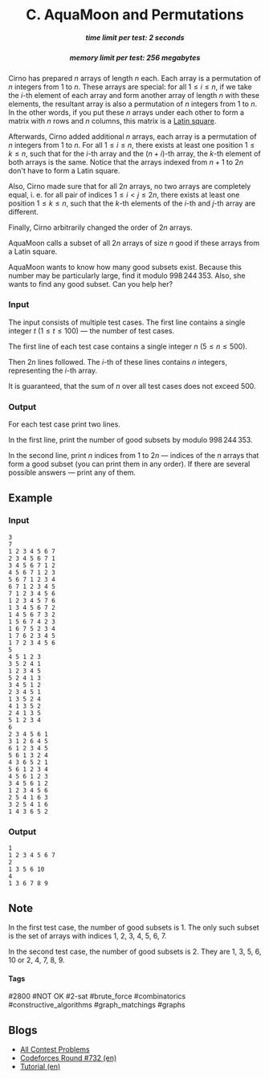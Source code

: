 <h1 style='text-align: center;'> C. AquaMoon and Permutations</h1>

<h5 style='text-align: center;'>time limit per test: 2 seconds</h5>
<h5 style='text-align: center;'>memory limit per test: 256 megabytes</h5>

Cirno has prepared $n$ arrays of length $n$ each. Each array is a permutation of $n$ integers from $1$ to $n$. These arrays are special: for all $1 \leq i \leq n$, if we take the $i$-th element of each array and form another array of length $n$ with these elements, the resultant array is also a permutation of $n$ integers from $1$ to $n$. In the other words, if you put these $n$ arrays under each other to form a matrix with $n$ rows and $n$ columns, this matrix is a [Latin square](https://en.wikipedia.org/wiki/Latin_square).

Afterwards, Cirno added additional $n$ arrays, each array is a permutation of $n$ integers from $1$ to $n$. For all $1 \leq i \leq n$, there exists at least one position $1 \leq k \leq n$, such that for the $i$-th array and the $(n + i)$-th array, the $k$-th element of both arrays is the same. Notice that the arrays indexed from $n + 1$ to $2n$ don't have to form a Latin square. 

Also, Cirno made sure that for all $2n$ arrays, no two arrays are completely equal, i. e. for all pair of indices $1 \leq i < j \leq 2n$, there exists at least one position $1 \leq k \leq n$, such that the $k$-th elements of the $i$-th and $j$-th array are different.

Finally, Cirno arbitrarily changed the order of $2n$ arrays.

AquaMoon calls a subset of all $2n$ arrays of size $n$ good if these arrays from a Latin square.

AquaMoon wants to know how many good subsets exist. Because this number may be particularly large, find it modulo $998\,244\,353$. Also, she wants to find any good subset. Can you help her?

### Input

The input consists of multiple test cases. The first line contains a single integer $t$ ($1 \leq t \leq 100$) — the number of test cases.

The first line of each test case contains a single integer $n$ ($5 \leq n \leq 500$).

Then $2n$ lines followed. The $i$-th of these lines contains $n$ integers, representing the $i$-th array.

It is guaranteed, that the sum of $n$ over all test cases does not exceed $500$.

### Output

For each test case print two lines.

In the first line, print the number of good subsets by modulo $998\,244\,353$.

In the second line, print $n$ indices from $1$ to $2n$ — indices of the $n$ arrays that form a good subset (you can print them in any order). If there are several possible answers — print any of them.

## Example

### Input


```text
3
7
1 2 3 4 5 6 7
2 3 4 5 6 7 1
3 4 5 6 7 1 2
4 5 6 7 1 2 3
5 6 7 1 2 3 4
6 7 1 2 3 4 5
7 1 2 3 4 5 6
1 2 3 4 5 7 6
1 3 4 5 6 7 2
1 4 5 6 7 3 2
1 5 6 7 4 2 3
1 6 7 5 2 3 4
1 7 6 2 3 4 5
1 7 2 3 4 5 6
5
4 5 1 2 3
3 5 2 4 1
1 2 3 4 5
5 2 4 1 3
3 4 5 1 2
2 3 4 5 1
1 3 5 2 4
4 1 3 5 2
2 4 1 3 5
5 1 2 3 4
6
2 3 4 5 6 1
3 1 2 6 4 5
6 1 2 3 4 5
5 6 1 3 2 4
4 3 6 5 2 1
5 6 1 2 3 4
4 5 6 1 2 3
3 4 5 6 1 2
1 2 3 4 5 6
2 5 4 1 6 3
3 2 5 4 1 6
1 4 3 6 5 2
```
### Output


```text
1
1 2 3 4 5 6 7
2
1 3 5 6 10
4
1 3 6 7 8 9
```
## Note

In the first test case, the number of good subsets is $1$. The only such subset is the set of arrays with indices $1$, $2$, $3$, $4$, $5$, $6$, $7$.

In the second test case, the number of good subsets is $2$. They are $1$, $3$, $5$, $6$, $10$ or $2$, $4$, $7$, $8$, $9$.



#### Tags 

#2800 #NOT OK #2-sat #brute_force #combinatorics #constructive_algorithms #graph_matchings #graphs 

## Blogs
- [All Contest Problems](../Codeforces_Round_732_(Div._1).md)
- [Codeforces Round #732 (en)](../blogs/Codeforces_Round_732_(en).md)
- [Tutorial (en)](../blogs/Tutorial_(en).md)
